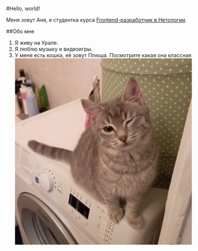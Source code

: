 #Hello, world!

Меня зовут Аня, я студентка курса [Frontend-разработчик в Нетологии](https://netology.ru/programs/front-end).

##Обо мне
1. Я живу на Урале.
2. Я люблю музыку и видеоигры.
3. У меня есть кошка, её зовут Плюша. Посмотрите какая она классная ![cat](/cat.jpeg)
